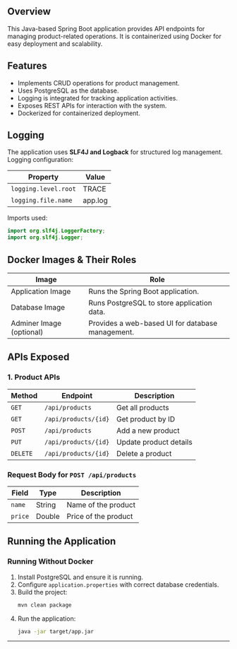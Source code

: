 ## Overview
This Java-based Spring Boot application provides API endpoints for managing product-related operations. It is containerized using Docker for easy deployment and scalability.

## Features
- Implements CRUD operations for product management.
- Uses PostgreSQL as the database.
- Logging is integrated for tracking application activities.
- Exposes REST APIs for interaction with the system.
- Dockerized for containerized deployment.

## Logging
The application uses **SLF4J and Logback** for structured log management. Logging configuration:

| Property | Value |
|----------|-------|
| `logging.level.root` | TRACE |
| `logging.file.name` | app.log |

Imports used:
```java
import org.slf4j.LoggerFactory;
import org.slf4j.Logger;
```

## Docker Images & Their Roles
| Image | Role |
|-------|------|
| Application Image | Runs the Spring Boot application. |
| Database Image | Runs PostgreSQL to store application data. |
| Adminer Image (optional) | Provides a web-based UI for database management. |

## APIs Exposed
### 1. **Product APIs**
| Method | Endpoint | Description |
|--------|---------|-------------|
| `GET` | `/api/products` | Get all products |
| `GET` | `/api/products/{id}` | Get product by ID |
| `POST` | `/api/products` | Add a new product |
| `PUT` | `/api/products/{id}` | Update product details |
| `DELETE` | `/api/products/{id}` | Delete a product |

### Request Body for `POST /api/products`
| Field | Type | Description |
|--------|------|-------------|
| `name` | String | Name of the product |
| `price` | Double | Price of the product |

## Running the Application

### Running Without Docker
1. Install PostgreSQL and ensure it is running.
2. Configure `application.properties` with correct database credentials.
3. Build the project:
   ```sh
   mvn clean package
   ```
4. Run the application:
   ```sh
   java -jar target/app.jar
   ```

---


